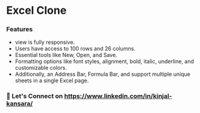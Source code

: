 # Excel Clone

### Features
- view is fully responsive. 
- Users have access to 100 rows and 26 columns.  
- Essential tools like New, Open, and Save.
- Formatting options like font styles, alignment, bold, italic, underline, and customizable colors. 
- Additionally, an Address Bar, Formula Bar, and support multiple unique sheets in a single Excel page.


### 🔗 Let's Connect on **https://www.linkedin.com/in/kinjal-kansara/** 
